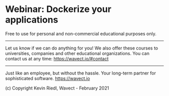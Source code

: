# Webinar: Dockerize your applications

Free to use for personal and non-commercial educational purposes only.

---
Let us know if we can do anything for you! We also offer these courses to universities, companies and other educational organizations. 
You can contact us at any time: https://wavect.io/#contact

---
Just like an employee, but without the hassle. Your long-term partner for sophisticated software.
https://wavect.io


(c) Copyright Kevin Riedl, Wavect - February 2021

